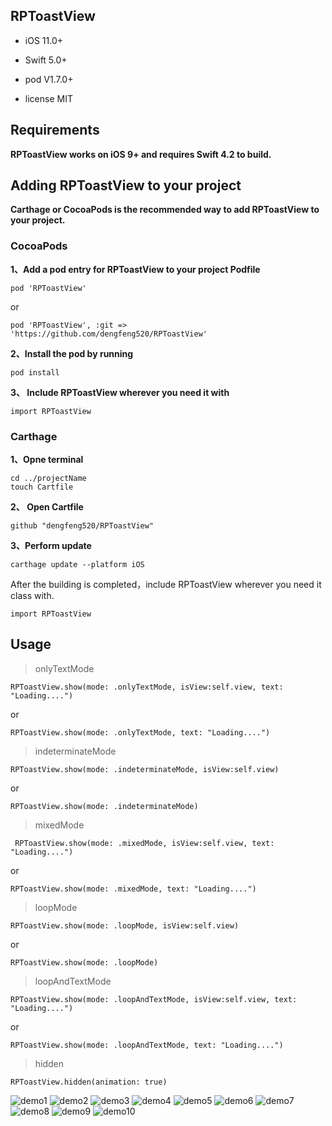 

<h2>RPToastView</h2>

* iOS 11.0+

* Swift 5.0+

* pod V1.7.0+

* license MIT


<h2>Requirements</h2>

**RPToastView works on iOS 9+ and requires Swift 4.2 to build.**

<h2>Adding RPToastView to your project</h2>

**Carthage or CocoaPods is the recommended way to add RPToastView to your project.**

<h3> CocoaPods </h3>

**1、Add a pod entry for RPToastView to your project Podfile**

```
pod 'RPToastView'

```
or

```
pod 'RPToastView', :git => 'https://github.com/dengfeng520/RPToastView'
```

**2、Install the pod by running**

```
pod install
```

**3、 Include RPToastView wherever you need it with**

```
import RPToastView
```

<h3>Carthage</h3>


**1、Opne terminal**

```
cd ../projectName
touch Cartfile
```
**2、 Open Cartfile**

```
github "dengfeng520/RPToastView"
```
**3、Perform update**

```
carthage update --platform iOS
```
After the building is completed，include RPToastView wherever you need it class with.

```
import RPToastView
```

<h2>Usage</h2>

> onlyTextMode

```
RPToastView.show(mode: .onlyTextMode, isView:self.view, text: "Loading....")
```

or

```
RPToastView.show(mode: .onlyTextMode, text: "Loading....")

```

> indeterminateMode


```
RPToastView.show(mode: .indeterminateMode, isView:self.view)
```

or

```
RPToastView.show(mode: .indeterminateMode)
```

> mixedMode

```
 RPToastView.show(mode: .mixedMode, isView:self.view, text: "Loading....")
```
or 

```
RPToastView.show(mode: .mixedMode, text: "Loading....")
```

> loopMode

```
RPToastView.show(mode: .loopMode, isView:self.view)
```
or

```
RPToastView.show(mode: .loopMode)
```
> loopAndTextMode

```
RPToastView.show(mode: .loopAndTextMode, isView:self.view, text: "Loading....")

```
or 

```
RPToastView.show(mode: .loopAndTextMode, text: "Loading....")

```

> hidden

```
RPToastView.hidden(animation: true)
```

![demo1](https://github.com/dengfeng520/RPToastView/blob/master/demo1.png?raw=true)
![demo2](https://github.com/dengfeng520/RPToastView/blob/master/demo2.png?raw=true)
![demo3](https://github.com/dengfeng520/RPToastView/blob/master/demo3.png?raw=true)
![demo4](https://github.com/dengfeng520/RPToastView/blob/master/demo4.png?raw=true)
![demo5](https://github.com/dengfeng520/RPToastView/blob/master/demo5.png?raw=true)
![demo6](https://github.com/dengfeng520/RPToastView/blob/master/demo6.png?raw=true)
![demo7](https://github.com/dengfeng520/RPToastView/blob/master/demo7.png?raw=true)
![demo8](https://github.com/dengfeng520/RPToastView/blob/master/demo8.png?raw=true)
![demo9](https://github.com/dengfeng520/RPToastView/blob/master/demo9.png?raw=true)
![demo10](https://github.com/dengfeng520/RPToastView/blob/master/demo10.png?raw=true)